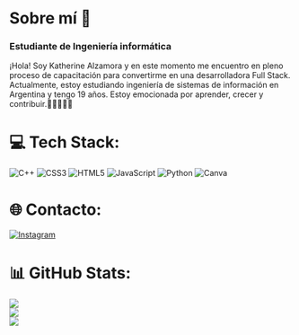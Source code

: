 # Sobre mí 👋
### Estudiante de Ingeniería informática

¡Hola! Soy Katherine Alzamora y en este momento me encuentro en pleno proceso de capacitación para convertirme en una desarrolladora Full Stack. Actualmente, estoy estudiando ingeniería de sistemas de información en Argentina y tengo 19 años. Estoy emocionada por aprender, crecer y contribuir.🌟👩‍💼👩‍💻
<br>

# 💻 Tech Stack:
![C++](https://img.shields.io/badge/c++-%2300599C.svg?style=for-the-badge&logo=c%2B%2B&logoColor=white) 
![CSS3](https://img.shields.io/badge/css3-%231572B6.svg?style=for-the-badge&logo=css3&logoColor=white) 
![HTML5](https://img.shields.io/badge/html5-%23E34F26.svg?style=for-the-badge&logo=html5&logoColor=white) 
![JavaScript](https://img.shields.io/badge/javascript-%23323330.svg?style=for-the-badge&logo=javascript&logoColor=%23F7DF1E) 
![Python](https://img.shields.io/badge/python-3670A0?style=for-the-badge&logo=python&logoColor=ffdd54) 
![Canva](https://img.shields.io/badge/Canva-%2300C4CC.svg?style=for-the-badge&logo=Canva&logoColor=white)

# 🌐 Contacto:
[![Instagram](https://img.shields.io/badge/Instagram-%23E4405F.svg?logo=Instagram&logoColor=white)](https://instagram.com/Katherinealz)

# 📊 GitHub Stats:
![](https://github-readme-stats.vercel.app/api?username=katherineal&theme=swift&hide_border=false&include_all_commits=false&count_private=false)<br/>
![](https://github-readme-streak-stats.herokuapp.com/?user=katherineal&theme=swift&hide_border=false)<br/>
![](https://github-readme-stats.vercel.app/api/top-langs/?username=katherineal&theme=swift&hide_border=false&include_all_commits=false&count_private=false&layout=compact)

